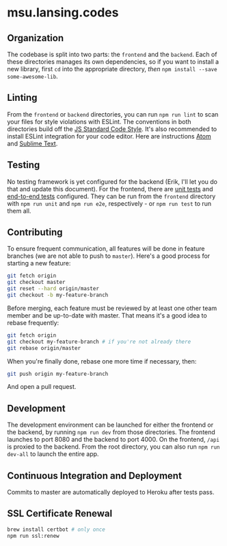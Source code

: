 # msu.lansing.codes

## Organization

The codebase is split into two parts: the `frontend` and the `backend`. Each of these directories manages its own dependencies, so if you want to install a new library, first `cd` into the appropriate directory, _then_ `npm install --save some-awesome-lib`.

## Linting

From the `frontend` or `backend` directories, you can run `npm run lint` to scan your files for style violations with ESLint. The conventions in both directories build off the [JS Standard Code Style](https://github.com/feross/eslint-config-standard). It's also recommended to install ESLint integration for your code editor. Here are instructions [Atom](https://github.com/lansingcodelab/www/blob/master/coursework/lessons/slides/js-eslint.md#2-install-the-linter-eslint-plugin-for-atom) and [Sublime Text](https://github.com/roadhump/SublimeLinter-eslint#plugin-installation).

## Testing

No testing framework is yet configured for the backend (Erik, I'll let you do that and update this document). For the frontend, there are [unit tests](http://vuejs-templates.github.io/webpack/unit.html) and [end-to-end tests](http://vuejs-templates.github.io/webpack/e2e.html) configured. They can be run from the `frontend` directory with `npm run unit` and `npm run e2e`, respectively - or `npm run test` to run them all.

## Contributing

To ensure frequent communication, all features will be done in feature branches (we are not able to push to `master`). Here's a good process for starting a new feature:

``` sh
git fetch origin
git checkout master
git reset --hard origin/master
git checkout -b my-feature-branch
```

Before merging, each feature must be reviewed by at least one other team member and be up-to-date with master. That means it's a good idea to rebase frequently:

``` sh
git fetch origin
git checkout my-feature-branch # if you're not already there
git rebase origin/master
```

When you're finally done, rebase one more time if necessary, then:

``` sh
git push origin my-feature-branch
```

And open a pull request.

## Development

The development environment can be launched for either the frontend or the backend, by running `npm run dev` from those directories. The frontend launches to port 8080 and the backend to port 4000. On the frontend, `/api` is proxied to the backend. From the root directory, you can also run `npm run dev-all` to launch the entire app.

## Continuous Integration and Deployment

Commits to master are automatically deployed to Heroku after tests pass.

## SSL Certificate Renewal

``` sh
brew install certbot # only once
npm run ssl:renew
```
